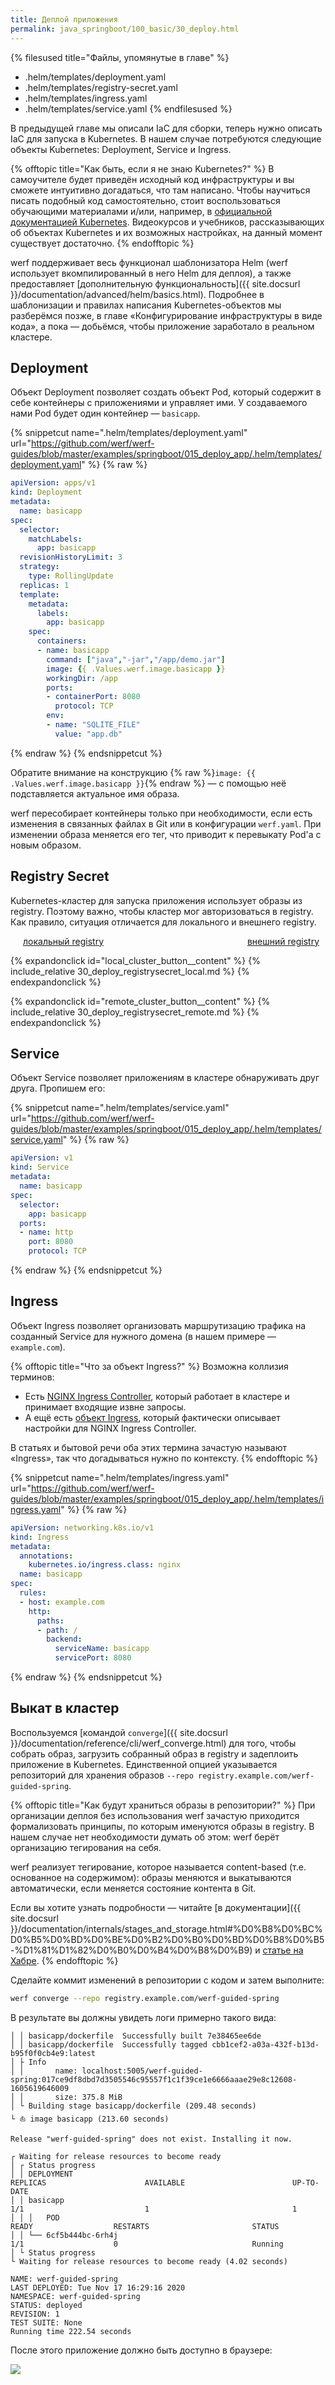 ```yaml
---
title: Деплой приложения
permalink: java_springboot/100_basic/30_deploy.html
---
```


{% filesused title="Файлы, упомянутые в главе" %}
- .helm/templates/deployment.yaml
- .helm/templates/registry-secret.yaml
- .helm/templates/ingress.yaml
- .helm/templates/service.yaml
{% endfilesused %}

В предыдущей главе мы описали IaC для сборки, теперь нужно описать IaC для запуска в Kubernetes. В нашем случае потребуются следующие объекты Kubernetes: Deployment, Service и Ingress.

{% offtopic title="Как быть, если я не знаю Kubernetes?" %}
В самоучителе будет приведён исходный код инфраструктуры и вы сможете интуитивно догадаться, что там написано. Чтобы научиться писать подобный код самостоятельно, стоит воспользоваться обучающими материалами и/или, например, в [официальной документацией Kubernetes](https://kubernetes.io/docs/tutorials/kubernetes-basics/). Видеокурсов и учебников, рассказывающих об объектах Kubernetes и их возможных настройках, на данный момент существует достаточно.
{% endofftopic %}

werf поддерживает весь функционал шаблонизатора Helm (werf использует вкомпилированный в него Helm для деплоя), а также предоставляет [дополнительную функциональность]({{ site.docsurl }}/documentation/advanced/helm/basics.html). Подробнее в шаблонизации и правилах написания Kubernetes-объектов мы разберёмся позже, в главе «Конфигурирование инфраструктуры в виде кода», а пока — добьёмся, чтобы приложение заработало в реальном кластере.

## Deployment

Объект Deployment позволяет создать объект Pod, который содержит в себе контейнеры с приложениями и управляет ими. У создаваемого нами Pod будет один контейнер — `basicapp`.

{% snippetcut name=".helm/templates/deployment.yaml" url="https://github.com/werf/werf-guides/blob/master/examples/springboot/015_deploy_app/.helm/templates/deployment.yaml" %}
{% raw %}
```yaml
apiVersion: apps/v1
kind: Deployment
metadata:
  name: basicapp
spec:
  selector:
    matchLabels:
      app: basicapp
  revisionHistoryLimit: 3
  strategy:
    type: RollingUpdate
  replicas: 1
  template:
    metadata:
      labels:
        app: basicapp
    spec:
      containers:
      - name: basicapp
        command: ["java","-jar","/app/demo.jar"]
        image: {{ .Values.werf.image.basicapp }}
        workingDir: /app
        ports:
        - containerPort: 8080
          protocol: TCP
        env:
        - name: "SQLITE_FILE"
          value: "app.db"
```
{% endraw %}
{% endsnippetcut %}

Обратите внимание на конструкцию {% raw %}`image: {{ .Values.werf.image.basicapp }}`{% endraw %} — с помощью неё подставляется актуальное имя образа.

werf пересобирает контейнеры только при необходимости, если есть изменения в связанных файлах в Git или в конфигурации `werf.yaml`. При изменении образа меняется его тег, что приводит к перевыкату Pod'а с новым образом.

## Registry Secret

Kubernetes-кластер для запуска приложения использует образы из registry. Поэтому важно, чтобы кластер мог авторизоваться в registry. Как правило, ситуация отличается для локального и внешнего registry.

<div style="display: flex; justify-content: space-between; margin: 0 10px 0 20px;">
<div class="button__blue button__blue_inline expand_columns_button" id="local_cluster_button"><a href="#">локальный registry</a></div>
<div class="button__blue button__blue_inline expand_columns_button" id="remote_cluster_button"><a href="#">внешний registry</a></div>
</div>

{% expandonclick id="local_cluster_button__content" %}
{% include_relative 30_deploy_registrysecret_local.md %}
{% endexpandonclick %}

{% expandonclick id="remote_cluster_button__content" %}
{% include_relative 30_deploy_registrysecret_remote.md %}
{% endexpandonclick %}

## Service

Объект Service позволяет приложениям в кластере обнаруживать друг друга. Пропишем его:

{% snippetcut name=".helm/templates/service.yaml" url="https://github.com/werf/werf-guides/blob/master/examples/springboot/015_deploy_app/.helm/templates/service.yaml" %}
{% raw %}
```yaml
apiVersion: v1
kind: Service
metadata:
  name: basicapp
spec:
  selector:
    app: basicapp
  ports:
  - name: http
    port: 8080
    protocol: TCP
```
{% endraw %}
{% endsnippetcut %}

## Ingress

Объект Ingress позволяет организовать маршрутизацию трафика на созданный Service для нужного домена (в нашем примере — `example.com`).

{% offtopic title="Что за объект Ingress?" %}
Возможна коллизия терминов:

* Есть [NGINX Ingress Controller](https://github.com/kubernetes/ingress-nginx), который работает в кластере и принимает входящие извне запросы.
* А ещё есть [объект Ingress](https://kubernetes.io/docs/concepts/services-networking/ingress/), который фактически описывает настройки для NGINX Ingress Controller.

В статьях и бытовой речи оба этих термина зачастую называют «Ingress», так что догадываться нужно по контексту.
{% endofftopic %}

{% snippetcut name=".helm/templates/ingress.yaml" url="https://github.com/werf/werf-guides/blob/master/examples/springboot/015_deploy_app/.helm/templates/ingress.yaml" %}
{% raw %}
```yaml
apiVersion: networking.k8s.io/v1
kind: Ingress
metadata:
  annotations:
    kubernetes.io/ingress.class: nginx
  name: basicapp
spec:
  rules:
  - host: example.com
    http:
      paths:
      - path: /
        backend:
          serviceName: basicapp
          servicePort: 8080
```
{% endraw %}
{% endsnippetcut %}

## Выкат в кластер

Воспользуемся [командой `converge`]({{ site.docsurl }}/documentation/reference/cli/werf_converge.html) для того, чтобы собрать образ, загрузить собранный образ в registry и задеплоить приложение в Kubernetes. Единственной опцией указывается репозиторий для хранения образов `--repo registry.example.com/werf-guided-spring`.

{% offtopic title="Как будут храниться образы в репозитории?" %}
При организации деплоя без использования werf зачастую приходится формализовать принципы, по которым именуются образы в registry. В нашем случае нет необходимости думать об этом: werf берёт организацию тегирования на себя.

werf реализует тегирование, которое называется content-based (т.е. основанное на содержимом): образы меняются и выкатываются автоматически, если меняется состояние контента в Git.

Если вы хотите узнать подробности — читайте [в документации]({{ site.docsurl }}/documentation/internals/stages_and_storage.html#%D0%B8%D0%BC%D0%B5%D0%BD%D0%BE%D0%B2%D0%B0%D0%BD%D0%B8%D0%B5-%D1%81%D1%82%D0%B0%D0%B4%D0%B8%D0%B9) и [статье на Хабре](https://habr.com/ru/company/flant/blog/495112/).
{% endofftopic %}

Сделайте коммит изменений в репозитории с кодом и затем выполните:

```bash
werf converge --repo registry.example.com/werf-guided-spring
```

В результате вы должны увидеть логи примерно такого вида:

```
│ │ basicapp/dockerfile  Successfully built 7e38465ee6de
│ │ basicapp/dockerfile  Successfully tagged cbb1cef2-a03a-432f-b13d-b95f0f0cb4e9:latest
│ ├ Info
│ │       name: localhost:5005/werf-guided-spring:017ce9df8dbd7d3505546c95557f1c1f39ce1e6666aaae29e8c12608-1605619646009
│ │       size: 375.8 MiB
│ └ Building stage basicapp/dockerfile (209.48 seconds)
└ ⛵ image basicapp (213.60 seconds)

Release "werf-guided-spring" does not exist. Installing it now.

┌ Waiting for release resources to become ready
│ ┌ Status progress
│ │ DEPLOYMENT                                                                                                                                                      REPLICAS                      AVAILABLE                        UP-TO-DATE
│ │ basicapp                                                                                                                                                        1/1                           1                                1
│ │ │   POD                                                           READY                  RESTARTS                       STATUS
│ │ └── 6cf5b444bc-6rh4j                                              1/1                    0                              Running
│ └ Status progress
└ Waiting for release resources to become ready (4.02 seconds)

NAME: werf-guided-spring
LAST DEPLOYED: Tue Nov 17 16:29:16 2020
NAMESPACE: werf-guided-spring
STATUS: deployed
REVISION: 1
TEST SUITE: None
Running time 222.54 seconds
```

После этого приложение должно быть доступно в браузере:

![](/applications_guide/images/template/100_30_app_in_browser.png)

<div id="go-forth-button">
    <go-forth url="40_optimize.html" label="Ускорение сборки" framework="{{ page.label_framework }}" ci="{{ page.label_ci }}" guide-code="{{ page.guide_code }}" base-url="{{ site.baseurl }}"></go-forth>
</div>
